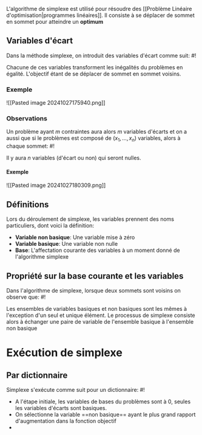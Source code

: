 L'algorithme de simplexe est utilisé pour résoudre des [[Problème Linéaire d'optimisation|programmes linéaires]]. Il consiste à se déplacer de sommet en sommet pour atteindre un **optimum**

## Variables d'écart
Dans la méthode simplexe, on introduit des variables d'écart comme suit: #!

Chacune de ces variables transforment les inégalités du problèmes en égalité. L'objectif étant de se déplacer de sommet en sommet voisins.

### Exemple
![[Pasted image 20241027175940.png]]

### Observations
Un problème ayant $m$ contraintes aura alors $m$ variables d'écarts et on a aussi que si le problèmes est composé de $(x_{1}, \dots, x_{n})$ variables, alors à chaque sommet: #!

Il y aura $n$ variables (d'écart ou non) qui seront nulles.

#### Exemple
![[Pasted image 20241027180309.png]]

## Définitions
Lors du déroulement de simplexe, les variables prennent des noms particuliers, dont voici la définition:

- **Variable non basique**: Une variable mise à zéro
- **Variable basique**: Une variable non nulle
- **Base**: L'affectation courante des variables à un moment donné de l'algorithme simplexe

## Propriété sur la base courante et les variables
Dans l'algorithme de simplexe, lorsque deux sommets sont voisins on observe que: #!

Les ensembles de variables basiques et non basiques sont les mêmes à l'exception d'un seul et unique élément.
Le processus de simplexe consiste alors à échanger une paire de variable de l'ensemble basique à l'ensemble non basique

# Exécution de simplexe

## Par dictionnaire
Simplexe s'exécute comme suit pour un dictionnaire: #!

- A l'étape initiale, les variables de bases du problèmes sont à 0, seules les variables d'écarts sont basiques.
- On sélectionne la variable ==non basique== ayant le plus grand rapport d'augmentation dans la fonction objectif
- 